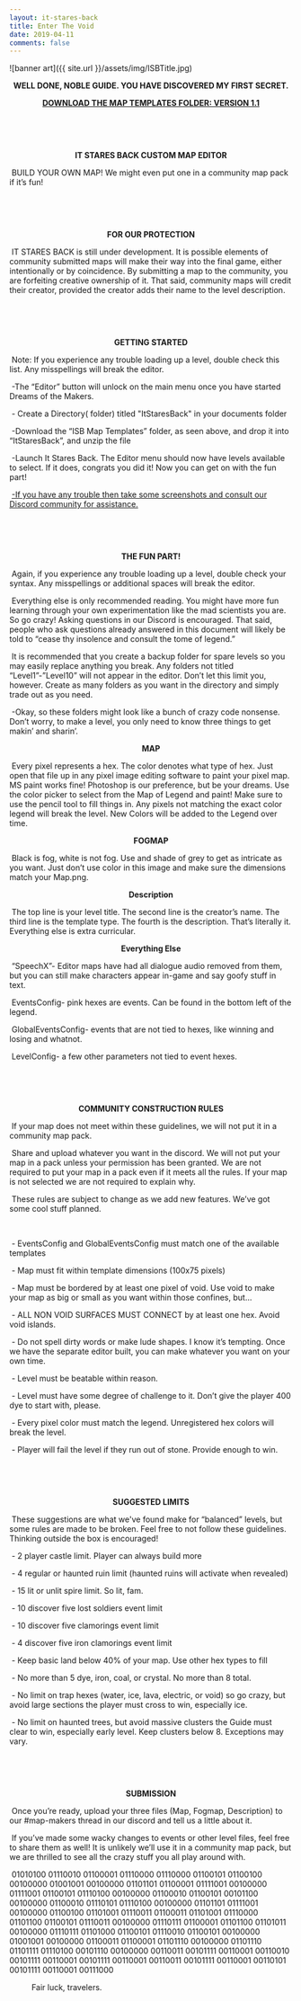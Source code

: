 ```yaml
---
layout: it-stares-back
title: Enter The Void
date: 2019-04-11
comments: false
---
```


<!-- Hey Cleve! You should only need to change this file. Have fun! 😄 -->


![banner art]({{ site.url }}/assets/img/ISBTitle.jpg)  

<p style="text-align: center;">
  <strong>
    <a>WELL DONE, NOBLE GUIDE. YOU HAVE DISCOVERED MY FIRST SECRET.</a>
  </strong>
</p>

<p style="text-align: center;">
  <strong>
    <a href="https://www.dropbox.com/s/hc1htn46q4p92eo/ISB%20Map%20Templates%201.1.zip?dl=1" target="_blank">DOWNLOAD THE MAP TEMPLATES FOLDER: VERSION 1.1</a>
  </strong>
</p>

&nbsp;&nbsp;&nbsp;&nbsp;&nbsp;&nbsp;&nbsp;&nbsp;&nbsp;&nbsp;

&nbsp;&nbsp;&nbsp;&nbsp;&nbsp;&nbsp;&nbsp;&nbsp;&nbsp;&nbsp;

<p style="text-align: center;">
  <strong>
    <a>IT STARES BACK CUSTOM MAP EDITOR</a>
  </strong>
</p>

&nbsp;BUILD YOUR OWN MAP! We might even put one in a community map pack if it’s fun!

&nbsp;&nbsp;&nbsp;&nbsp;&nbsp;&nbsp;&nbsp;&nbsp;&nbsp;&nbsp;

&nbsp;&nbsp;&nbsp;&nbsp;&nbsp;&nbsp;&nbsp;&nbsp;&nbsp;&nbsp;

<p style="text-align: center;">
  <strong>
    <a>FOR OUR PROTECTION</a>
  </strong>
</p>

&nbsp;IT STARES BACK is still under development. It is possible elements of community submitted maps will make their way into the final game, either intentionally or by coincidence. By submitting a map to the community, you are forfeiting creative ownership of it. That said, community maps will credit their creator, provided the creator adds their name to the level description.

&nbsp;&nbsp;&nbsp;&nbsp;&nbsp;&nbsp;&nbsp;&nbsp;&nbsp;&nbsp;

&nbsp;&nbsp;&nbsp;&nbsp;&nbsp;&nbsp;&nbsp;&nbsp;&nbsp;&nbsp;

<p style="text-align: center;">
  <strong>
    <a>GETTING STARTED</a>
  </strong>
</p>

&nbsp;Note: If you experience any trouble loading up a level, double check this list. Any misspellings will break the editor.

&nbsp;-The “Editor” button will unlock on the main menu once you have started Dreams of the Makers.

&nbsp;- Create a Directory( folder) titled  "ItStaresBack" in your documents folder

&nbsp;-Download the “ISB Map Templates” folder, as seen above, and drop it into “ItStaresBack”, and unzip the file

&nbsp;-Launch It Stares Back. The Editor menu should now have levels available to select. If it does, congrats you did it! Now you can get on with the fun part!

&nbsp;<a href="https://discord.gg/3Jfc7C2" target="_blank">-If you have any trouble then take some screenshots and consult our Discord community for assistance.</a>

&nbsp;&nbsp;&nbsp;&nbsp;&nbsp;&nbsp;&nbsp;&nbsp;&nbsp;&nbsp;

&nbsp;&nbsp;&nbsp;&nbsp;&nbsp;&nbsp;&nbsp;&nbsp;&nbsp;&nbsp;

<p style="text-align: center;">
  <strong>
    <a>THE FUN PART!</a>
  </strong>
</p>

&nbsp;Again, if you experience any trouble loading up a level, double check your syntax. Any misspellings or additional spaces will break the editor.

&nbsp;Everything else is only recommended reading. You might have more fun learning through your own experimentation like the mad scientists you are. So go crazy! Asking questions in our Discord is encouraged. That said, people who ask questions already answered in this document will likely be told to “cease thy insolence and consult the tome of legend.”

&nbsp;It is recommended that you create a backup folder for spare levels so you may easily replace anything you break. Any folders not titled “Level1”-”Level10” will not appear in the editor. Don’t let this limit you, however. Create as many folders as you want in the directory and simply trade out as you need.

&nbsp;-Okay, so these folders might look like a bunch of crazy code nonsense. Don’t worry, to make a level, you only need to know three things to get makin’ and sharin’.

<p style="text-align: center;">
  <strong>
    <a>MAP</a>
  </strong>
</p>

&nbsp;Every pixel represents a hex. The color denotes what type of hex. Just open that file up in any pixel image editing software to paint your pixel map. MS paint works fine! Photoshop is our preference, but be your dreams. Use the color picker to select from the Map of Legend and paint! Make sure to use the pencil tool to fill things in. Any pixels not matching the exact color legend will break the level. New Colors will be added to the Legend over time.

<p style="text-align: center;">
  <strong>
    <a>FOGMAP</a>
  </strong>
</p>

&nbsp;Black is fog, white is not fog. Use and shade of grey to get as intricate as you want. Just don’t use color in this image and make sure the dimensions match your Map.png.

<p style="text-align: center;">
  <strong>
    <a>Description</a>
  </strong>
</p>

&nbsp;The top line is your level title. The second line is the creator’s name. The third line is the template type. The fourth is the description. That’s literally it. Everything else is extra curricular.

<p style="text-align: center;">
  <strong>
    <a>Everything Else</a>
  </strong>
</p>

&nbsp;“SpeechX”- Editor maps have had all dialogue audio removed from them, but you can still make characters appear in-game and say goofy stuff in text.

&nbsp;EventsConfig- pink hexes are events. Can be found in the bottom left of the legend.

&nbsp;GlobalEventsConfig- events that are not tied to hexes, like winning and losing and whatnot.

&nbsp;LevelConfig- a few other parameters not tied to event hexes.

&nbsp;&nbsp;&nbsp;&nbsp;&nbsp;&nbsp;&nbsp;&nbsp;&nbsp;&nbsp;

&nbsp;&nbsp;&nbsp;&nbsp;&nbsp;&nbsp;&nbsp;&nbsp;&nbsp;&nbsp;

<p style="text-align: center;">
  <strong>
    <a>COMMUNITY CONSTRUCTION RULES</a>
  </strong>
</p>

&nbsp;If your map does not meet within these guidelines, we will not put it in a community map pack.

&nbsp;Share and upload whatever you want in the discord. We will not put your map in a pack unless your permission has been granted. We are not required to put your map in a pack even if it meets all the rules. If your map is not selected we are not required to explain why.

&nbsp;These rules are subject to change as we add new features. We’ve got some cool stuff planned.

&nbsp;&nbsp;&nbsp;&nbsp;&nbsp;&nbsp;&nbsp;&nbsp;&nbsp;&nbsp;

&nbsp;- EventsConfig and GlobalEventsConfig must match one of the available templates

&nbsp;- Map must fit within template dimensions (100x75 pixels)

&nbsp;- Map must be bordered by at least one pixel of void. Use void to make your map as big or small as you want within those confines, but…

&nbsp;- ALL NON VOID SURFACES MUST CONNECT by at least one hex. Avoid void islands.

&nbsp;- Do not spell dirty words or make lude shapes. I know it’s tempting. Once we have the separate editor built, you can make whatever you want on your own time.

&nbsp;- Level must be beatable within reason.

&nbsp;- Level must have some degree of challenge to it. Don’t give the player 400 dye to start with, please.

&nbsp;- Every pixel color must match the legend. Unregistered hex colors will break the level.

&nbsp;- Player will fail the level if they run out of stone. Provide enough to win.

&nbsp;&nbsp;&nbsp;&nbsp;&nbsp;&nbsp;&nbsp;&nbsp;&nbsp;&nbsp;

&nbsp;&nbsp;&nbsp;&nbsp;&nbsp;&nbsp;&nbsp;&nbsp;&nbsp;&nbsp;

<p style="text-align: center;">
  <strong>
    <a>SUGGESTED LIMITS</a>
  </strong>
</p>

&nbsp;These suggestions are what we've found make for “balanced” levels, but some rules are made to be broken. Feel free to not follow these guidelines. Thinking outside the box is encouraged!

&nbsp;- 2 player castle limit. Player can always build more

&nbsp;- 4 regular or haunted ruin limit (haunted ruins will activate when revealed)

&nbsp;- 15 lit or unlit spire limit. So lit, fam.

&nbsp;- 10 discover five lost soldiers event limit

&nbsp;- 10 discover five clamorings event limit

&nbsp;- 4 discover five iron clamorings event limit

&nbsp;- Keep basic land below 40% of your map. Use other hex types to fill

&nbsp;- No more than 5 dye, iron, coal, or crystal. No more than 8 total.

&nbsp;- No limit on trap hexes (water, ice, lava, electric, or void) so go crazy, but avoid large sections the player must cross to win, especially ice.

&nbsp;- No limit on haunted trees, but avoid massive clusters the Guide must clear to win, especially early level. Keep clusters below 8. Exceptions may vary.

&nbsp;&nbsp;&nbsp;&nbsp;&nbsp;&nbsp;&nbsp;&nbsp;&nbsp;&nbsp;

&nbsp;&nbsp;&nbsp;&nbsp;&nbsp;&nbsp;&nbsp;&nbsp;&nbsp;&nbsp;

<p style="text-align: center;">
  <strong>
    <a>SUBMISSION</a>
  </strong>
</p>

&nbsp;Once you’re ready, upload your three files (Map, Fogmap, Description) to our #map-makers thread in our discord and tell us a little about it.

&nbsp;If you’ve made some wacky changes to events or other level files, feel free to share them as well! It is unlikely we’ll use it in a community map pack, but we are thrilled to see all the crazy stuff you all play around with.

&nbsp;01010100 01110010 01100001 01110000 01110000 01100101 01100100 00100000 01001001 00100000 01101101 01100001 01111001 00100000 01111001 01100101 01110100 00100000 01100010 01100101 00101100 00100000 01100010 01110101 01110100 00100000 01101101 01111001 00100000 01100100 01101001 01110011 01100011 01101001 01110000 01101100 01100101 01110011 00100000 01110111 01100001 01101100 01101011 00100000 01110111 01101000 01100101 01110010 01100101 00100000 01001001 00100000 01100011 01100001 01101110 00100000 01101110 01101111 01110100 00101110 00100000 00110011 00101111 00110001 00110010 00101111 00110001 00101111 00110001 00110011 00101111 00110001 00110101 00101111 00110001 00111000

&nbsp;&nbsp;&nbsp;&nbsp;&nbsp;&nbsp;&nbsp;&nbsp;&nbsp;&nbsp;Fair luck, travelers.
